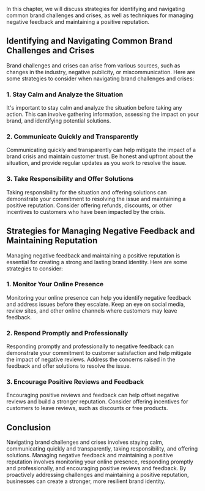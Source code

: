 
In this chapter, we will discuss strategies for identifying and navigating common brand challenges and crises, as well as techniques for managing negative feedback and maintaining a positive reputation.

Identifying and Navigating Common Brand Challenges and Crises
-------------------------------------------------------------

Brand challenges and crises can arise from various sources, such as changes in the industry, negative publicity, or miscommunication. Here are some strategies to consider when navigating brand challenges and crises:

### 1. Stay Calm and Analyze the Situation

It's important to stay calm and analyze the situation before taking any action. This can involve gathering information, assessing the impact on your brand, and identifying potential solutions.

### 2. Communicate Quickly and Transparently

Communicating quickly and transparently can help mitigate the impact of a brand crisis and maintain customer trust. Be honest and upfront about the situation, and provide regular updates as you work to resolve the issue.

### 3. Take Responsibility and Offer Solutions

Taking responsibility for the situation and offering solutions can demonstrate your commitment to resolving the issue and maintaining a positive reputation. Consider offering refunds, discounts, or other incentives to customers who have been impacted by the crisis.

Strategies for Managing Negative Feedback and Maintaining Reputation
--------------------------------------------------------------------

Managing negative feedback and maintaining a positive reputation is essential for creating a strong and lasting brand identity. Here are some strategies to consider:

### 1. Monitor Your Online Presence

Monitoring your online presence can help you identify negative feedback and address issues before they escalate. Keep an eye on social media, review sites, and other online channels where customers may leave feedback.

### 2. Respond Promptly and Professionally

Responding promptly and professionally to negative feedback can demonstrate your commitment to customer satisfaction and help mitigate the impact of negative reviews. Address the concerns raised in the feedback and offer solutions to resolve the issue.

### 3. Encourage Positive Reviews and Feedback

Encouraging positive reviews and feedback can help offset negative reviews and build a stronger reputation. Consider offering incentives for customers to leave reviews, such as discounts or free products.

Conclusion
----------

Navigating brand challenges and crises involves staying calm, communicating quickly and transparently, taking responsibility, and offering solutions. Managing negative feedback and maintaining a positive reputation involves monitoring your online presence, responding promptly and professionally, and encouraging positive reviews and feedback. By proactively addressing challenges and maintaining a positive reputation, businesses can create a stronger, more resilient brand identity.
